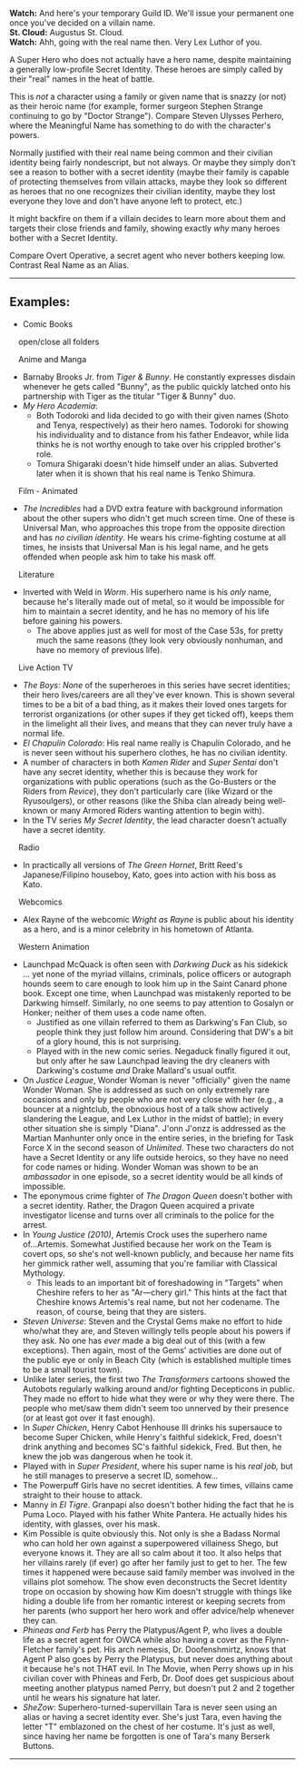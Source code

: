 **Watch:** And here's your temporary Guild ID. We'll issue your permanent one once you've decided on a villain name.  
**St. Cloud:** Augustus St. Cloud.  
**Watch:** Ahh, going with the real name then. Very Lex Luthor of you.

A Super Hero who does not actually have a hero name, despite maintaining a generally low-profile Secret Identity. These heroes are simply called by their "real" names in the heat of battle.

This is _not_ a character using a family or given name that is snazzy (or not) as their heroic name (for example, former surgeon Stephen Strange continuing to go by "Doctor Strange"). Compare Steven Ulysses Perhero, where the Meaningful Name has something to do with the character's powers.

Normally justified with their real name being common and their civilian identity being fairly nondescript, but not always. Or maybe they simply don't see a reason to bother with a secret identity (maybe their family is capable of protecting themselves from villain attacks, maybe they look so different as heroes that no one recognizes their civilian identity, maybe they lost everyone they love and don't have anyone left to protect, etc.)

It might backfire on them if a villain decides to learn more about them and targets their close friends and family, showing exactly _why_ many heroes bother with a Secret Identity.

Compare Overt Operative, a secret agent who never bothers keeping low. Contrast Real Name as an Alias.

___

## Examples:

-   Comic Books

    open/close all folders 

    Anime and Manga 

-   Barnaby Brooks Jr. from _Tiger & Bunny_. He constantly expresses disdain whenever he gets called "Bunny", as the public quickly latched onto his partnership with Tiger as the titular "Tiger & Bunny" duo.
-   _My Hero Academia_:
    -   Both Todoroki and Iida decided to go with their given names (Shoto and Tenya, respectively) as their hero names. Todoroki for showing his individuality and to distance from his father Endeavor, while Iida thinks he is not worthy enough to take over his crippled brother's role.
    -   Tomura Shigaraki doesn't hide himself under an alias. Subverted later when it is shown that his real name is Tenko Shimura.

    Film - Animated 

-   _The Incredibles_ had a DVD extra feature with background information about the other supers who didn't get much screen time. One of these is Universal Man, who approaches this trope from the opposite direction and has _no civilian identity_. He wears his crime-fighting costume at all times, he insists that Universal Man is his legal name, and he gets offended when people ask him to take his mask off.

    Literature 

-   Inverted with Weld in _Worm_. His superhero name is his _only_ name, because he's literally made out of metal, so it would be impossible for him to maintain a secret identity, and he has no memory of his life before gaining his powers.
    -   The above applies just as well for most of the Case 53s, for pretty much the same reasons (they look very obviously nonhuman, and have no memory of previous life).

    Live Action TV 

-   _The Boys_: _None_ of the superheroes in this series have secret identities; their hero lives/careers are all they've ever known. This is shown several times to be a bit of a bad thing, as it makes their loved ones targets for terrorist organizations (or other supes if they get ticked off), keeps them in the limelight all their lives, and means that they can never truly have a normal life.
-   _El Chapulín Colorado_: His real name really is Chapulín Colorado, and he is never seen without his superhero clothes, he has no civilian identity.
-   A number of characters in both _Kamen Rider_ and _Super Sentai_ don't have any secret identity, whether this is because they work for organizations with public operations (such as the Go-Busters or the Riders from _Revice_), they don't particularly care (like Wizard or the Ryusoulgers), or other reasons (like the Shiba clan already being well-known or many Armored Riders wanting attention to begin with).
-   In the TV series _My Secret Identity_, the lead character doesn't actually have a secret identity.

    Radio 

-   In practically all versions of _The Green Hornet_, Britt Reed's Japanese/Filipino houseboy, Kato, goes into action with his boss as Kato.

    Webcomics 

-   Alex Rayne of the webcomic _Wright as Rayne_ is public about his identity as a hero, and is a minor celebrity in his hometown of Atlanta.

    Western Animation 

-   Launchpad McQuack is often seen with _Darkwing Duck_ as his sidekick ... yet none of the myriad villains, criminals, police officers or autograph hounds seem to care enough to look him up in the Saint Canard phone book. Except one time, when Launchpad was mistakenly reported to be Darkwing himself. Similarly, no one seems to pay attention to Gosalyn or Honker; neither of them uses a code name often.
    -   Justified as one villain referred to them as Darkwing's Fan Club, so people think they just follow him around. Considering that DW's a bit of a glory hound, this is not surprising.
    -   Played with in the new comic series. Negaduck finally figured it out, but only after he saw Launchpad leaving the dry cleaners with Darkwing's costume _and_ Drake Mallard's usual outfit.
-   On _Justice League_, Wonder Woman is never "officially" given the name Wonder Woman. She is addressed as such on only extremely rare occasions and only by people who are not very close with her (e.g., a bouncer at a nightclub, the obnoxious host of a talk show actively slandering the League, and Lex Luthor in the midst of battle); in every other situation she is simply "Diana". J'onn J'onzz is addressed as the Martian Manhunter only once in the entire series, in the briefing for Task Force X in the second season of _Unlimited_. These two characters do not have a Secret Identity or any life outside heroics, so they have no need for code names or hiding. Wonder Woman was shown to be an _ambassador_ in one episode, so a secret identity would be all kinds of impossible.
-   The eponymous crime fighter of _The Dragon Queen_ doesn't bother with a secret identity. Rather, the Dragon Queen acquired a private investigator license and turns over all criminals to the police for the arrest.
-   In _Young Justice (2010)_, Artemis Crock uses the superhero name of...Artemis. Somewhat Justified because her work on the Team is covert ops, so she's not well-known publicly, and because her name fits her gimmick rather well, assuming that you're familiar with Classical Mythology.
    -   This leads to an important bit of foreshadowing in "Targets" when Cheshire refers to her as "Ar—chery girl." This hints at the fact that Cheshire knows Artemis's real name, but not her codename. The reason, of course, being that they are sisters.
-   _Steven Universe_: Steven and the Crystal Gems make no effort to hide who/what they are, and Steven willingly tells people about his powers if they ask. No one has _ever_ made a big deal out of this (with a few exceptions). Then again, most of the Gems' activities are done out of the public eye or only in Beach City (which is established multiple times to be a small tourist town).
-   Unlike later series, the first two _The Transformers_ cartoons showed the Autobots regularly walking around and/or fighting Decepticons in public. They made no effort to hide what they were or why they were there. The people who met/saw them didn't seem too unnerved by their presence (or at least got over it fast enough).
-   In _Super Chicken_, Henry Cabot Henhouse III drinks his supersauce to become Super Chicken, while Henry's faithful sidekick, Fred, doesn't drink anything and becomes SC's faithful sidekick, Fred. But then, he knew the job was dangerous when he took it.
-   Played with in _Super President_, where his super name is his _real job,_ but he still manages to preserve a secret ID, somehow...
-   The Powerpuff Girls have no secret identities. A few times, villains came straight to their house to attack.
-   Manny in _El Tigre_. Granpapi also doesn't bother hiding the fact that he is Puma Loco. Played with his father White Pantera. He actually hides his identity, with glasses, over his mask.
-   Kim Possible is quite obviously this. Not only is she a Badass Normal who can hold her own against a superpowered villainess Shego, but everyone knows it. They are all so calm about it too. It also helps that her villains rarely (if ever) go after her family just to get to her. The few times it happened were because said family member was involved in the villains plot somehow. The show even deconstructs the Secret Identity trope on occasion by showing how Kim doesn't struggle with things like hiding a double life from her romantic interest or keeping secrets from her parents (who support her hero work and offer advice/help whenever they can.
-   _Phineas and Ferb_ has Perry the Platypus/Agent P, who lives a double life as a secret agent for OWCA while also having a cover as the Flynn-Fletcher family's pet. His arch nemesis, Dr. Doofenshmirtz, knows that Agent P also goes by Perry the Platypus, but never does anything about it because he's not THAT evil. In The Movie, when Perry shows up in his civilian cover with Phineas and Ferb, Dr. Doof does get suspicious about meeting another platypus named Perry, but doesn't put 2 and 2 together until he wears his signature hat later.
-   _SheZow_: Superhero-turned-supervillain Tara is never seen using an alias or having a secret identity ever. She's just Tara, even having the letter "T" emblazoned on the chest of her costume. It's just as well, since having her name be forgotten is one of Tara's many Berserk Buttons.

___